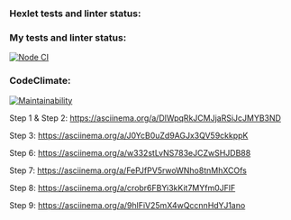 ### Hexlet tests and linter status:


### My tests and linter status:
[![Node CI](https://github.com/TimeToCodeSomething/frontend-project-46/actions/workflows/nodejs.yml/badge.svg)](https://github.com/TimeToCodeSomething/frontend-project-46/actions/workflows/nodejs.yml)

### CodeClimate:
[![Maintainability](https://qlty.sh/badges/73ddc355-97f6-4f87-a27e-63f1374b56f6/maintainability.svg)](https://qlty.sh/gh/TimeToCodeSomething/projects/frontend-project-46)

Step 1 & Step 2:
https://asciinema.org/a/DlWpqRkJCMJjaRSiJcJMYB3ND

Step 3:
https://asciinema.org/a/J0YcB0uZd9AGJx3QV59ckkppK

Step 6:
https://asciinema.org/a/w332stLvNS783eJCZwSHJDB88

Step 7:
https://asciinema.org/a/FePJfPV5rwoWNho8tnMhXCOfs

Step 8: 
https://asciinema.org/a/crobr6FBYi3kKit7MYfm0JFlF

Step 9:
https://asciinema.org/a/9hlFiV25mX4wQccnnHdYJ1ano
